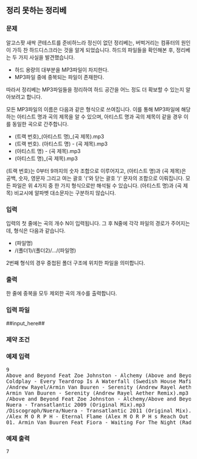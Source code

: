 ## 정리 못하는 정리베
 
### 문제
 
알고스팟 새싹 콘테스트를 준비하느라 정신이 없던 정리베는, 버벅거리는 컴퓨터의 원인이 가득 찬 하드디스크라는 것을 알게 되었습니다. 하드의 파일들을 확인해본 후, 정리베는 두 가지 사실을 발견했습니다.

* 하드 용량의 대부분을 MP3파일이 차지한다.
* MP3파일 중에 중복되는 파일이 존재한다.

따라서 정리베는 MP3파일들을 정리하여 하드 공간을 어느 정도 더 확보할 수 있는지 알아보려고 합니다.

모든 MP3파일의 이름은 다음과 같은 형식으로 쓰여집니다. 이를 통해 MP3파일에 해당하는 아티스트 명과 곡의 제목을 알 수 있으며, 아티스트 명과 곡의 제목이 같을 경우 이를 동일한 곡으로 간주합니다.

* (트랙 번호)\_(아티스트 명)\_(곡 제목).mp3
* (트랙 번호). (아티스트 명) - (곡 제목).mp3
* (아티스트 명) - (곡 제목).mp3
* (아티스트 명)\_(곡 제목).mp3

(트랙 번호)는 0부터 9까지의 숫자 조합으로 이루어지고, (아티스트 명)과 (곡 제목)은 공백, 숫자, 영문자 그리고 여는 괄호 '('와 닫는 괄호 ')' 문자의 조합으로 이뤄집니다.
모든 파일은 위 4가지 중 한 가지 형식으로만 해석될 수 있습니다. (아티스트 명)과 (곡 제목) 비교시에 알파벳 대소문자는 구분하지 않습니다.

                                                                                                                                                                                                   
### 입력
 
입력의 첫 줄에는 곡의 개수 N이 입력됩니다. 그 후 N줄에 각각 파일의 경로가 주어지는데, 형식은 다음과 같습니다.

* (파일명)
* /(폴더1)/(폴더2)/.../(파일명)

2번째 형식의 경우 중첩된 폴더 구조에 위치한 파일을 의미합니다.

 
### 출력
 
한 줄에 중복을 모두 제외한 곡의 개수를 출력합니다.
 
### 입력 파일
 
##input_here##
 
 
### 제약 조건

 
### 예제 입력
 
<pre>
9
Above and Beyond Feat Zoe Johnston - Alchemy (Above and Beyond Club Mix).mp3
Coldplay - Every Teardrop Is A Waterfall (Swedish House Mafia Remix).mp3
/Andrew Rayel/Armin Van Buuren - Serenity (Andrew Rayel Aether Remix).mp3
Armin Van Buuren - Serenity (Andrew Rayel Aether Remix).mp3
/Above and Beyond Feat Zoe Johnston - Alchemy/Above and Beyond Feat Zoe Johnston - Alchemy (Above and Beyond Club Mix).mp3
Nuera - Transatlantic 2009 (Original Mix).mp3
/Discograph/Nuera/Nuera - Transatlantic 2011 (Original Mix).mp3
/Alex M O R P H - Eternal Flame (Alex M O R P H s Reach Out For The Stars Mix).mp3
01. Armin Van Buuren Feat Fiora - Waiting For The Night (Radio Edit).mp3
</pre>
 
### 예제 출력
 
<pre>
7
</pre>

